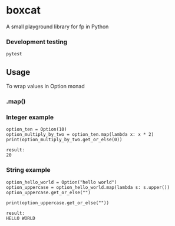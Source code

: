# boxcat


A small playground library for fp in Python


### Development testing

```commandline
pytest
```


## Usage

To wrap values in Option monad

### .map()

### Integer example

```
option_ten = Option(10)
option_multiply_by_two = option_ten.map(lambda x: x * 2)
print(option_multiply_by_two.get_or_else(0))
```

```
result:
20
```
### String example

```
option_hello_world = Option("hello world")
option_uppercase = option_hello_world.map(lambda s: s.upper())
option_uppercase.get_or_else("")  

print(option_uppercase.get_or_else(""))
```

```
result:
HELLO WORLD
```
